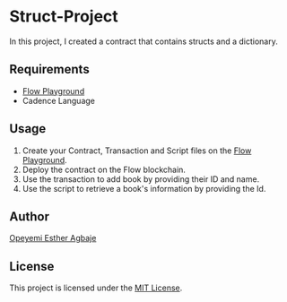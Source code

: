 # Struct-Project

In this project, I created a contract that contains structs and a dictionary.

## Requirements

- [Flow Playground](https://play.flow.com/)
- Cadence Language

## Usage

1. Create your Contract, Transaction and Script files on the [Flow Playground](https://play.flow.com/).
2. Deploy the contract on the Flow blockchain.
3. Use the transaction to add book by providing their ID and name.
4. Use the script to retrieve a book's information by providing the Id.

## Author

[Opeyemi Esther Agbaje](https://github.com/esteriella)

## License

This project is licensed under the [MIT License](LICENSE).
